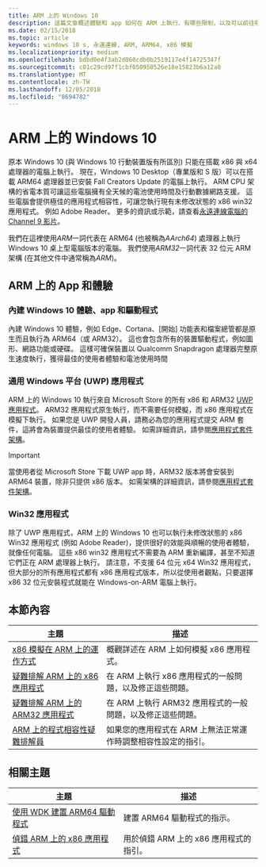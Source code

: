 ```yaml
---
title: ARM 上的 Windows 10
description: 這篇文章概述體驗和 app 如何在 ARM 上執行、有哪些限制，以及可以前往哪裡了解更多。
ms.date: 02/15/2018
ms.topic: article
keywords: windows 10 s, 永遠連線, ARM, ARM64, x86 模擬
ms.localizationpriority: medium
ms.openlocfilehash: bdbd0e4f3ab2d060cdb0b2519117e4f14725347f
ms.sourcegitcommit: c01c29cd97f1cbf050950526e18e15823b6a12a0
ms.translationtype: MT
ms.contentlocale: zh-TW
ms.lasthandoff: 12/05/2018
ms.locfileid: "8694782"
---
```

# <a name="windows-10-on-arm"></a>ARM 上的 Windows 10
原本 Windows 10 (與 Windows 10 行動裝置版有所區別) 只能在搭載 x86 與 x64 處理器的電腦上執行。 現在，Windows 10 Desktop（專業版和 S 版）可以在搭載 ARM64 處理器並已安裝 Fall Creators Update 的電腦上執行。 ARM CPU 架構的省電本質可讓這些電腦擁有全天候的電池使用時間及行動數據網路支援。 這些電腦會提供極佳的應用程式相容性，可讓您執行現有未修改狀態的 x86 win32 應用程式。 例如 Adobe Reader。 更多的資訊或示範，請查看[永遠連線電腦的 Channel 9 影片](https://channel9.msdn.com/Events/Build/2017/P4171)。 

我們在這裡使用*ARM*一詞代表在 ARM64 (也被稱為*AArch64*) 處理器上執行 Windows 10 桌上型電腦版本的電腦。  我們使用*ARM32*一詞代表 32 位元 ARM 架構 (在其他文件中通常稱為*ARM*)。

## <a name="apps-and-experiences-on-arm"></a>ARM 上的 App 和體驗

### <a name="built-in-windows-10-experiences-apps-and-drivers"></a>內建 Windows 10 體驗、app 和驅動程式
內建 Windows 10 體驗，例如 Edge、Cortana、[開始] 功能表和檔案總管都是原生而且執行為 ARM64（或 ARM32）。 這也會包含所有的裝置驅動程式，例如圖形、網路功能或硬碟。 這樣可確保裝置以 Qualcomm Snapdragon 處理器完整原生速度執行，獲得最佳的使用者體驗和電池使用時間

### <a name="universal-windows-platform-uwp-apps"></a>通用 Windows 平台 (UWP) 應用程式
ARM 上的 Windows 10 執行來自 Microsoft Store 的所有 x86 和 ARM32 [UWP 應用程式](../get-started/universal-application-platform-guide.md)。 ARM32 應用程式原生執行，而不需要任何模擬，而 x86 應用程式在模擬下執行。 如果您是 UWP 開發人員，請務必為您的應用程式提交 ARM 套件，這將會為裝置提供最佳的使用者體驗。 如需詳細資訊，請參閱[應用程式套件架構](../packaging/device-architecture.md)。

>[!IMPORTANT] 
> 當使用者從 Microsoft Store 下載 UWP app 時，ARM32 版本將會安裝到 ARM64 裝置，除非只提供 x86 版本。 如需架構的詳細資訊，請參閱[應用程式套件架構](../packaging/device-architecture.md)。

### <a name="win32-apps"></a>Win32 應用程式
除了 UWP 應用程式，ARM 上的 Windows 10 也可以執行未修改狀態的 x86 Win32 應用程式 (例如 Adobe Reader)，提供很好的效能與順暢的使用者體驗，就像任何電腦。 這些 x86 win32 應用程式不需要為 ARM 重新編譯，甚至不知道它們正在 ARM 處理器上執行。 請注意，不支援 64 位元 x64 Win32 應用程式，但大部分的所有應用程式都有 x86 應用程式版本，所以從使用者觀點，只要選擇 x86 32 位元安裝程式就能在 Windows-on-ARM 電腦上執行。

## <a name="in-this-section"></a>本節內容
|主題 | 描述 |
|-----|-----|
|[x86 模擬在 ARM 上的運作方式](apps-on-arm-x86-emulation.md)|概觀詳述在 ARM 上如何模擬 x86 應用程式。|
|[疑難排解 ARM 上的 x86 應用程式](apps-on-arm-troubleshooting-x86.md)|在 ARM 上執行 x86 應用程式的一般問題，以及修正這些問題。 |
|[疑難排解 ARM 上的 ARM32 應用程式](apps-on-arm-troubleshooting-arm32.md)|在 ARM 上執行 ARM32 應用程式的一般問題，以及修正這些問題。 |
|[ARM 上的程式相容性疑難排解員](apps-on-arm-program-compat-troubleshooter.md)|如果您的應用程式在 ARM 上無法正常運作時調整相容性設定的指引。 |

## <a name="related-topics"></a>相關主題
|主題 | 描述 |
|-----|-----|
|[使用 WDK 建置 ARM64 驅動程式](https://docs.microsoft.com/en-us/windows-hardware/drivers/develop/building-arm64-drivers)|建置 ARM64 驅動程式的指示。 |
| [偵錯 ARM 上的 x86 應用程式](https://docs.microsoft.com/en-us/windows-hardware/drivers/debugger/debugging-arm64) | 用於偵錯 ARM 上的 x86 應用程式的指引。 |
